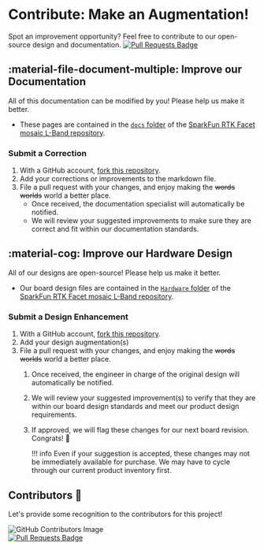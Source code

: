 # Contribute: Make an Augmentation!
Spot an improvement opportunity? Feel free to contribute to our open-source design and documentation. [![Pull Requests Badge](https://img.shields.io/github/issues-pr/sparkfun/SparkFun_RTK_Facet_mosaic.svg)](https://github.com/sparkfun/SparkFun_RTK_Facet_mosaic/pulls "Pull Requests")

## :material-file-document-multiple: Improve our Documentation
All of this documentation can be modified by you! Please help us make it better.

- These pages are contained in the [`docs` folder](https://github.com/sparkfun/SparkFun_RTK_Facet_mosaic/tree/main/docs) of the [SparkFun RTK Facet mosaic L-Band repository](https://github.com/sparkfun/SparkFun_RTK_Facet_mosaic).

<!-- ### :material-source-pull: Submit a Correction -->
### Submit a Correction

1. With a GitHub account, [fork this repository](https://github.com/sparkfun/SparkFun_RTK_Facet_mosaic/fork).
2. Add your corrections or improvements to the markdown file.
3. File a pull request with your changes, and enjoy making the ~~words~~ ~~worlds~~ world a better place.
	- Once received, the documentation specialist will automatically be notified.
	- We will review your suggested improvements to make sure they are correct and fit within our documentation standards.

## :material-cog: Improve our Hardware Design
All of our designs are open-source! Please help us make it better.

- Our board design files are contained in the [`Hardware` folder](https://github.com/sparkfun/SparkFun_RTK_Facet_mosaic/tree/main/Hardware) of the [SparkFun RTK Facet mosaic L-Band repository](https://github.com/sparkfun/SparkFun_RTK_Facet_mosaic).

<!-- ### :material-source-pull: Submit a Design Enhancement -->
### Submit a Design Enhancement

1. With a GitHub account, [fork this repository](https://github.com/sparkfun/SparkFun_RTK_Facet_mosaic/fork).
2. Add your design augmentation(s)
3. File a pull request with your changes, and enjoy making the ~~words~~ ~~worlds~~ world a better place.
	1. Once received, the engineer in charge of the original design will automatically be notified.
	2. We will review your suggested improvement(s) to verify that they are within our board design standards and meet our product design requirements.
	3. If approved, we will flag these changes for our next board revision. Congrats! 🍻

		!!! info
			Even if your suggestion is accepted, these changes may not be immediately available for purchase. We may have to cycle through our current product inventory first.

## Contributors :clap:
Let's provide some recognition to the contributors for this project!

![GitHub Contributors Image](https://contrib.rocks/image?repo=sparkfun/SparkFun_RTK_Facet_mosaic)
<br>
[![Pull Requests Badge](https://img.shields.io/github/contributors/sparkfun/SparkFun_RTK_Facet_mosaic.svg)](https://github.com/sparkfun/SparkFun_RTK_Facet_mosaic/pulls "Pull Requests")